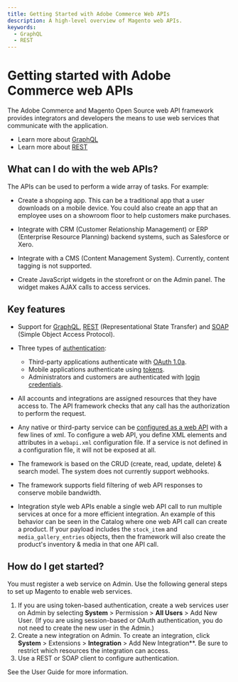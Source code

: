 ```yaml
---
title: Getting Started with Adobe Commerce Web APIs
description: A high-level overview of Magento web APIs.
keywords:
  - GraphQL
  - REST
---
```


# Getting started with Adobe Commerce web APIs

The Adobe Commerce and Magento Open Source web API framework provides integrators and developers the means to use web services that communicate with the application.

- Learn more about [GraphQL](../graphql/index.md)
- Learn more about [REST](../rest/index.md)

## What can I do with the web APIs?

The APIs can be used to perform a wide array of tasks. For example:

*  Create a shopping app. This can be a traditional app that a user downloads on a mobile device. You could also create an app that an employee uses on a showroom floor to help customers make purchases.

*  Integrate with CRM (Customer Relationship Management) or ERP (Enterprise Resource Planning) backend systems, such as Salesforce or Xero.

*  Integrate with a CMS (Content Management System). Currently, content tagging is not supported.

*  Create JavaScript widgets in the storefront or on the Admin panel. The widget makes AJAX calls to access services.

## Key features

*  Support for [GraphQL](../graphql/), [REST](https://developer.adobe.com/commerce/webapi/rest/) (Representational State Transfer) and [SOAP](soap-web-api-calls.md) (Simple Object Access Protocol).

*  Three types of [authentication](./authentication/index.md):
   *  Third-party applications authenticate with [OAuth 1.0a](./authentication/gs-authentication-oauth.md).
   *  Mobile applications authenticate using [tokens](./authentication/gs-authentication-token.md).
   *  Administrators and customers are authenticated with [login credentials](./authentication/gs-authentication-token.md).

*  All accounts and integrations are assigned resources that they have access to. The API framework checks that any call has the authorization to perform the request.

*  Any native or third-party service can be [configured as a web API](https://developer.adobe.com/commerce/php/development/components/web-api/services/) with a few lines of xml. To configure a web API, you define XML elements and attributes in a `webapi.xml` configuration file. If a service is not defined in a configuration file, it will not be exposed at all.

*  The framework is based on the CRUD (create, read, update, delete) & search model. The system does not currently support webhooks.

*  The framework supports field filtering of web API responses to conserve mobile bandwidth.

*  Integration style web APIs enable a single web API call to run multiple services at once for a more efficient integration.  An example of this behavior can be seen in the Catalog where one web API call can create a product. If your payload includes the `stock_item` and `media_gallery_entries` objects, then the framework will also create the product's inventory & media in that one API call.

## How do I get started?

You must register a web service on Admin. Use the following general steps to set up Magento to enable web services.

1. If you are using token-based authentication, create a web services user on Admin by selecting **System** > Permission > **All Users** > Add New User. (If you are using session-based or OAuth authentication, you do not need to create the new user in the Admin.)
1. Create a new integration on Admin. To create an integration, click **System** > Extensions > **Integration** > Add New Integration**. Be sure to restrict which resources the integration can access.
1. Use a REST or SOAP client to configure authentication.

See the User Guide for more information.
